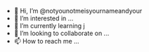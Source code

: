 - 👋 Hi, I’m @notyounotmeisyournameandyour
- 👀 I’m interested in ...
- 🌱 I’m currently learning j
- 💞️ I’m looking to collaborate on ...
- 📫 How to reach me ...

<!---
notyounotmeisyournameandyour/notyounotmeisyournameandyour is a ✨ special ✨ repository because its `README.md` (this file) appears on your GitHub profile.
You can click the Preview link to take a look at your changes.
--->
